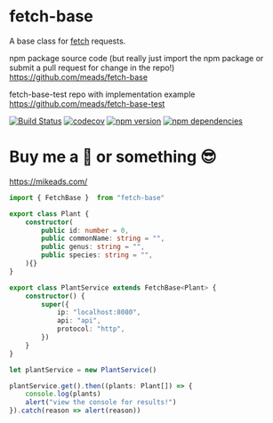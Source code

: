 # fetch-base
A base class for [fetch](https://developer.mozilla.org/en-US/docs/Web/API/Fetch_API) requests.

npm package source code (but really just import the npm package or submit a pull request for change in the repo!)
https://github.com/meads/fetch-base

fetch-base-test repo with implementation example
https://github.com/meads/fetch-base-test


[![Build Status](https://travis-ci.com/meads/fetch-base.svg?branch=master)](https://travis-ci.com/meads/fetch-base)
[![codecov](https://codecov.io/gh/meads/fetch-base/branch/master/graph/badge.svg?sanitize=true)](https://codecov.io/gh/meads/fetch-base)
[![npm version](https://badge.fury.io/js/fetch-base.svg)](https://badge.fury.io/js/fetch-base)
[![npm dependencies](https://david-dm.org/meads/fetch-base.svg)](https://david-dm.org/meads/fetch-base)

# Buy me a :beer: or something :sunglasses:
https://mikeads.com/ 


```ts
import { FetchBase }  from "fetch-base"

export class Plant {
    constructor(
        public id: number = 0,
        public commonName: string = "",
        public genus: string = "",
        public species: string = "",
    ){}
}

export class PlantService extends FetchBase<Plant> {
    constructor() {
        super({
            ip: "localhost:8080",
            api: "api",
            protocol: "http",
        })
    }
}

let plantService = new PlantService()

plantService.get().then((plants: Plant[]) => {
    console.log(plants)
    alert("view the console for results!")
}).catch(reason => alert(reason))

```